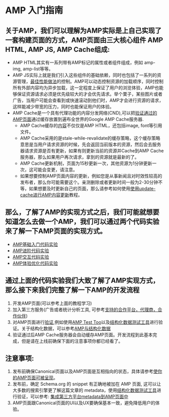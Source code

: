 # AMP 入门指南

## 关于AMP，我们可以理解为AMP实际是上自己实现了一套构建页面的方式，AMP页面由三大核心组件 AMP HTML, AMP JS, AMP Cache组成:

* AMP HTML其实有一系列带有AMP标记的属性或者组件组成，例如 amp-img, amp-list等等。
* AMP JS实际上就是我们引入这些组件的基础依赖，同时也包括了一系列的资源管理，[最佳性能做法](https://www.ampproject.org/zh_cn/learn/about-how/)的控制。AMP可以动态控制资源的加载顺序，同时控制所有外部内容均为异步加载，这一定程度上保证了用户的浏览体验，AMP也能够保证资源请求必须是优先级较大的才会优先请求。举个栗子，某些图片或者广告，当用户可能会查看到或快速滚动到他们时，AMP才会进行资源的请求，这样能减少带宽的压力，同时也能保证用户的体验。
* AMP Cache是一个具有代理功能的内容分发网络\(CND\),可以把[验证通过的AMP页面](https://github.com/ampproject/amphtml/blob/master/spec/amp-html-format.md)通过缓存放置到遍布全世界的Google AMP Cache服务器.
  * AMP Cache缓存的[内容](https://developers.google.com/amp/cache/overview#amp-cache-url-format)不仅仅是AMP HTML，还包括image, font等引用文件。
  * AMP Cache采用的是stale-while-revalidate的缓存策略，这个缓存策略意思是当用户请求资源的时候，先会返回当前版本的资源，然后会去服务器请求资源是否有更新，如果有则更新当前的资源并Cache到AMP Cache服务器，那么如果用户再次请求，拿到的资源就是最新的了。
  * AMP Cache更新机制，页面为15秒更新一次，其他资源为1分钟更新一次，这可能会变更，请注意。
  * 如果想要控制AMP页面内容的更新，例如您是从事新闻且对时效性较高的发布者，那么你可能需要这个。亲测删除或者更新时间一般为2-30分钟不等，如果想要及时更新自己的页面，那么请参考如何使用[使用update-cache进行AMP内容更新](amp-presentation/amp-update-cache/)教程。

## 那么，了解了AMP的实现方式之后，我们可能就想要知道怎么去做一个AMP，我们可以通过两个代码实验来了解一下AMP页面的实现方式。

* [AMP基础入门代码实验](https://codelabs.developers.google.com/codelabs/accelerated-mobile-pages-foundations/#0)
* [AMP进阶代码实验](https://codelabs.developers.google.com/codelabs/accelerated-mobile-pages-foundations/#0)
* [AMP交互代码实验](https://codelabs.developers.google.com/codelabs/advanced-interactivity-in-amp/index.html?index=..%2F..%2Findex#0)
* [AMP体验优化代码实验](https://codelabs.developers.google.com/codelabs/amp-beautiful-interactive-canonical/index.html?index=..%2F..%2Findex#7)

## 通过上面的代码实验我们大致了解了AMP实现方式，那么接下来我们完整了解一下AMP的开发流程

1. 开发AMP页面\(可以参考上面的教程学习\)
2. 加入第三方服务\(广告或者统计分析工具, 可参考[支持的合作平台，代理商，合作伙伴](https://www.ampproject.org/support/faqs/supported-platforms)\)
3. 对AMP页面进行[验证](https://www.ampproject.org/docs/fundamentals/validate),例如使用[AMP Test Too](https://search.google.com/test/amp)以及[结构化数据测试工具](https://search.google.com/structured-data/testing-tool/u/0/)进行验证。关于结构化数据，可以参考[AMP与结构化数据](https://developers.google.com/search/docs/data-types/article#amp-sd)
4. 验证通过后AMP Cache服务器会自动缓存AMP页面。开发流程到此基本完成，但是请在上线前确保下面的注意事项你都已经看了。

## 注意事项:

1. 发布前确保Canonical页面以及AMP页面是互相指向的状态，具体请参考[使你的AMP页面可被呈现](https://www.ampproject.org/docs/fundamentals/discovery#linking-pages-with-link)。
2. 发布前，确定 Schema.org 的 snippet 有正确地被加在 AMP 页面, 这可以让大多数的搜索引擎更了解这篇文章的 metadata，使用[结构化数据测试工具](https://search.google.com/structured-data/testing-tool/u/0/)进行验证，可以参考: [集成第三方平台metadata到AMP页面中](https://www.ampproject.org/docs/fundamentals/discovery#integrate-with-third-party-platforms-through-additional-metadata)
3. AMP页面跟Canonical页面的UI以及UX要确保基本一致，避免降低用户的体验。


